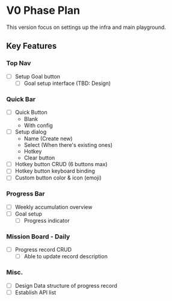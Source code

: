 # V0 Phase Plan

This version focus on settings up the infra and main playground.

## Key Features

### Top Nav

- [ ] Setup Goal button
  - [ ] Goal setup interface (TBD: Design)

### Quick Bar

- [ ] Quick Button
  - Blank
  - With config
- [ ] Setup dialog
  - Name (Create new)
  - Select (When there's existing ones)
  - Hotkey
  - Clear button
- [ ] Hotkey button CRUD (6 buttons max)
- [ ] Hotkey button keyboard binding
- [ ] Custom button color & icon (emoji)

### Progress Bar

- [ ] Weekly accumulation overview
- [ ] Goal setup
  - [ ] Progress indicator

### Mission Board - Daily

- [ ] Progress record CRUD
  - [ ] Able to update record description

### Misc.

- [ ] Design Data structure of progress record
- [ ] Establish API list
